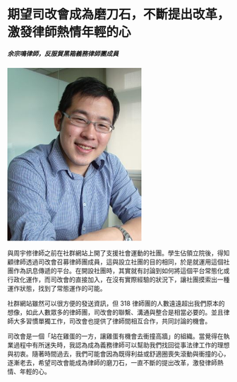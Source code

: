 # 期望司改會成為磨刀石，不斷提出改革，激發律師熱情年輕的心

##### 余宗鳴律師，反服貿黑箱義務律師團成員

![顧立雄](images/28.jpg)

與周宇修律師之前在社群網站上開了支援社會運動的社團。學生佔領立院後，得知顧律師透過司改會召募律師團成員，這與設立社團的目的相同，於是就運用這個社團作為訊息傳遞的平台。在開設社團時，其實就有討論到如何將這個平台常態化或行政化運作，而司改會的直接加入，在沒有實際經驗的狀況下，讓社團摸索出一種運作狀態，找到了常態運作的可能。

社群網站雖然可以很方便的發送資訊，但 318 律師團的人數遠遠超出我們原本的想像，如此人數眾多的律師團，司改會的聯繫、溝通與整合是相當必要的。並且律師大多習慣單獨工作，司改會也提供了律師間相互合作，共同討論的機會。

司改會是一個「站在雞蛋的一方，讓雞蛋有機會去衝撞高牆」的組織。當覺得在執業過程中有所迷失時，我認為成為義務律師可以幫助我們找回從事法律工作的理想與初衷。隨著時間過去，我們可能會因為既得利益或舒適圈喪失滾動與衝撞的心，逐漸老去，希望司改會能成為律師的磨刀石，一直不斷的提出改革，激發律師熱情、年輕的心。

